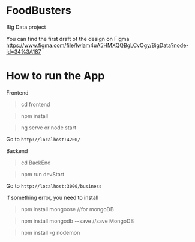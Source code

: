 # FoodBusters
Big Data project 

You can find the first draft of the design on Figma 
https://www.figma.com/file/Iwlam4uA5HMXQQBgLCvOgy/BigData?node-id=34%3A187

# How to run the App

Frontend

> cd frontend

> npm install

> ng serve or node start

Go to  `http://localhost:4200/`

Backend

> cd BackEnd

> npm run devStart

Go to  `http://localhost:3000/business`

if something error, you need to install

> npm install mongoose      //for mongoDB

> npm install mongodb --save  //save MongoDB 

> npm install -g nodemon


